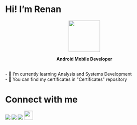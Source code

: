  <h1>Hi! I’m Renan </h1> 
<p align="center" ><img src="https://i.pinimg.com/originals/05/eb/1e/05eb1eff72a56a17dea26091dbb1fdd3.png" height="100" align="middle" /> <br></p>
 <p align="center"><b>Android Mobile Developer</b></p><br>
- 🌱 I’m currently learning Analysis and Systems Development<br>
- 🏅 You can find my certificates in "Certificates" repository<br>
 
 
 <h1>Connect with me</h1>
<a href="https://www.linkedin.com/in/renanvitorgarcia/"><img src="https://img.shields.io/badge/LinkedIn-0077B5?style=for-the-badge&logo=linkedin&logoColor=white" /></a>
<a href="https://wa.me/5511963153530"><img src="https://img.shields.io/badge/WhatsApp-25D366?style=for-the-badge&logo=whatsapp&logoColor=white"/></a>
<a href="https://github.com/RenanVtr"><img src="https://img.shields.io/badge/GitHub-100000?style=for-the-badge&logo=github&logoColor=white"/></a>
<a href="mailto:renanvitorg@hotmail.com"><img src="https://macmagazine.com.br/wp-content/uploads/2019/04/28-apple-mail.jpg" height="28"/></a>
<!---
RenanVtr/RenanVtr is a ✨ special ✨ repository because its `README.md` (this file) appears on your GitHub profile.
You can click the Preview link to take a look at your changes.
--->
